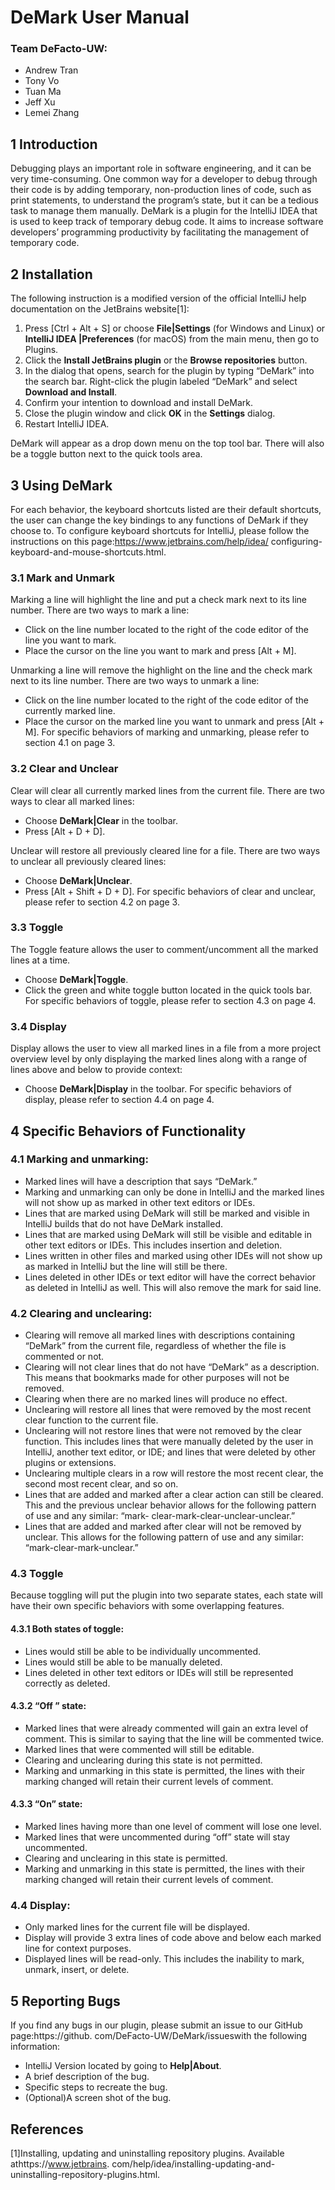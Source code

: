 # DeMark User Manual

### Team DeFacto-UW:
- Andrew Tran 
- Tony Vo 
- Tuan Ma
- Jeff Xu
- Lemei Zhang

## 1 Introduction

Debugging plays an important role in software engineering, and it can be very time-consuming. One
common way for a developer to debug through their code is by adding temporary, non-production
lines of code, such as print statements, to understand the program’s state, but it can be a tedious
task to manage them manually.
DeMark is a plugin for the IntelliJ IDEA that is used to keep track of temporary debug code.
It aims to increase software developers’ programming productivity by facilitating the management
of temporary code.

## 2 Installation

The following instruction is a modified version of the official IntelliJ help documentation on the
JetBrains website[1]:

1. Press [Ctrl + Alt + S] or choose **File|Settings** (for Windows and Linux) or **IntelliJ IDEA
    |Preferences** (for macOS) from the main menu, then go to Plugins.
2. Click the **Install JetBrains plugin** or the **Browse repositories** button.
3. In the dialog that opens, search for the plugin by typing “DeMark” into the search bar.
    Right-click the plugin labeled “DeMark” and select **Download and Install**.
4. Confirm your intention to download and install DeMark.
5. Close the plugin window and click **OK** in the **Settings** dialog.
6. Restart IntelliJ IDEA.

DeMark will appear as a drop down menu on the top tool bar. There will also be a toggle button
next to the quick tools area.


## 3 Using DeMark

For each behavior, the keyboard shortcuts listed are their default shortcuts, the user can change
the key bindings to any functions of DeMark if they choose to. To configure keyboard shortcuts
for IntelliJ, please follow the instructions on this page:https://www.jetbrains.com/help/idea/
configuring-keyboard-and-mouse-shortcuts.html.

### 3.1 Mark and Unmark

Marking a line will highlight the line and put a check mark next to its line number. There are two
ways to mark a line:

- Click on the line number located to the right of the code editor of the line you want to mark.
- Place the cursor on the line you want to mark and press [Alt + M].

Unmarking a line will remove the highlight on the line and the check mark next to its line number.
There are two ways to unmark a line:

- Click on the line number located to the right of the code editor of the currently marked line.
- Place the cursor on the marked line you want to unmark and press [Alt + M].
    For specific behaviors of marking and unmarking, please refer to section 4.1 on page 3.

### 3.2 Clear and Unclear

Clear will clear all currently marked lines from the current file. There are two ways to clear all
marked lines:

- Choose **DeMark|Clear** in the toolbar.
- Press [Alt + D + D].

Unclear will restore all previously cleared line for a file. There are two ways to unclear all previously
cleared lines:

- Choose **DeMark|Unclear**.
- Press [Alt + Shift + D + D].
    For specific behaviors of clear and unclear, please refer to section 4.2 on page 3.

### 3.3 Toggle

The Toggle feature allows the user to comment/uncomment all the marked lines at a time.

- Choose **DeMark|Toggle**.
- Click the green and white toggle button located in the quick tools bar.
    For specific behaviors of toggle, please refer to section 4.3 on page 4.


### 3.4 Display

Display allows the user to view all marked lines in a file from a more project overview level by only
displaying the marked lines along with a range of lines above and below to provide context:

- Choose **DeMark|Display** in the toolbar.
    For specific behaviors of display, please refer to section 4.4 on page 4.

## 4 Specific Behaviors of Functionality

### 4.1 Marking and unmarking:

- Marked lines will have a description that says “DeMark.”
- Marking and unmarking can only be done in IntelliJ and the marked lines will not show up
    as marked in other text editors or IDEs.
- Lines that are marked using DeMark will still be marked and visible in IntelliJ builds that
    do not have DeMark installed.
- Lines that are marked using DeMark will still be visible and editable in other text editors or
    IDEs. This includes insertion and deletion.
- Lines written in other files and marked using other IDEs will not show up as marked in IntelliJ
    but the line will still be there.
- Lines deleted in other IDEs or text editor will have the correct behavior as deleted in IntelliJ
    as well. This will also remove the mark for said line.

### 4.2 Clearing and unclearing:

- Clearing will remove all marked lines with descriptions containing “DeMark” from the current
    file, regardless of whether the file is commented or not.
- Clearing will not clear lines that do not have “DeMark” as a description. This means that
    bookmarks made for other purposes will not be removed.
- Clearing when there are no marked lines will produce no effect.
- Unclearing will restore all lines that were removed by the most recent clear function to the
    current file.
- Unclearing will not restore lines that were not removed by the clear function. This includes
    lines that were manually deleted by the user in IntelliJ, another text editor, or IDE; and lines
    that were deleted by other plugins or extensions.
- Unclearing multiple clears in a row will restore the most recent clear, the second most recent
    clear, and so on.
- Lines that are added and marked after a clear action can still be cleared. This and the
    previous unclear behavior allows for the following pattern of use and any similar: “mark-
    clear-mark-clear-unclear-unclear.”
- Lines that are added and marked after clear will not be removed by unclear. This allows for
    the following pattern of use and any similar: “mark-clear-mark-unclear.”


### 4.3 Toggle

Because toggling will put the plugin into two separate states, each state will have their own specific
behaviors with some overlapping features.

#### 4.3.1 Both states of toggle:

- Lines would still be able to be individually uncommented.
- Lines would still be able to be manually deleted.
- Lines deleted in other text editors or IDEs will still be represented correctly as deleted.

#### 4.3.2 “Off ” state:

- Marked lines that were already commented will gain an extra level of comment. This is similar
    to saying that the line will be commented twice.
- Marked lines that were commented will still be editable.
- Clearing and unclearing during this state is not permitted.
- Marking and unmarking in this state is permitted, the lines with their marking changed will
    retain their current levels of comment.

#### 4.3.3 “On” state:

- Marked lines having more than one level of comment will lose one level.
- Marked lines that were uncommented during “off” state will stay uncommented.
- Clearing and unclearing in this state is permitted.
- Marking and unmarking in this state is permitted, the lines with their marking changed will
    retain their current levels of comment.

### 4.4 Display:

- Only marked lines for the current file will be displayed.
- Display will provide 3 extra lines of code above and below each marked line for context
    purposes.
- Displayed lines will be read-only. This includes the inability to mark, unmark, insert, or
    delete.

## 5 Reporting Bugs

If you find any bugs in our plugin, please submit an issue to our GitHub page:https://github.
com/DeFacto-UW/DeMark/issueswith the following information:

- IntelliJ Version located by going to **Help|About**.
- A brief description of the bug.
- Specific steps to recreate the bug.
- (Optional)A screen shot of the bug.


## References

[1]Installing, updating and uninstalling repository plugins. Available athttps://www.jetbrains.
com/help/idea/installing-updating-and-uninstalling-repository-plugins.html.


